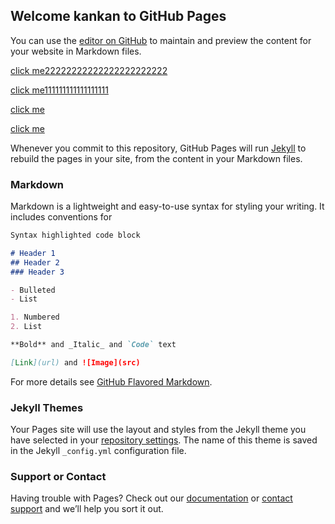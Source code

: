 ## Welcome kankan to GitHub Pages

You can use the [editor on GitHub](https://github.com/wweenn419/wweenn419.github.io/edit/master/README.md) to maintain and preview the content for your website in Markdown files.

[click me22222222222222222222222](https://www.baidu.com)

[click me111111111111111111](https://www.baidu.com)

[click me](125.45.35.58)

[click me](125.45.35.58:888)

Whenever you commit to this repository, GitHub Pages will run [Jekyll](https://jekyllrb.com/) to rebuild the pages in your site, from the content in your Markdown files.

### Markdown

Markdown is a lightweight and easy-to-use syntax for styling your writing. It includes conventions for

```markdown
Syntax highlighted code block

# Header 1
## Header 2
### Header 3

- Bulleted
- List

1. Numbered
2. List

**Bold** and _Italic_ and `Code` text

[Link](url) and ![Image](src)
```

For more details see [GitHub Flavored Markdown](https://guides.github.com/features/mastering-markdown/).

### Jekyll Themes

Your Pages site will use the layout and styles from the Jekyll theme you have selected in your [repository settings](https://github.com/wweenn419/wweenn419.github.io/settings). The name of this theme is saved in the Jekyll `_config.yml` configuration file.

### Support or Contact

Having trouble with Pages? Check out our [documentation](https://help.github.com/categories/github-pages-basics/) or [contact support](https://github.com/contact) and we’ll help you sort it out.
